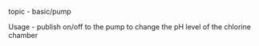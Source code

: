 topic - basic/pump

Usage - publish on/off to the pump to change the pH level of the chlorine chamber 
